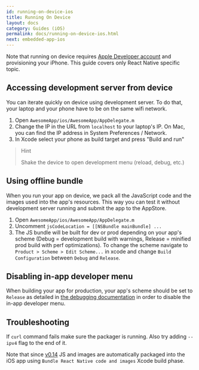 ```yaml
---
id: running-on-device-ios
title: Running On Device
layout: docs
category: Guides (iOS)
permalink: docs/running-on-device-ios.html
next: embedded-app-ios
---
```


Note that running on device requires [Apple Developer account](https://developer.apple.com/register) and provisioning your iPhone. This guide covers only React Native specific topic.

## Accessing development server from device

You can iterate quickly on device using development server. To do that, your laptop and your phone have to be on the same wifi network.

1. Open `AwesomeApp/ios/AwesomeApp/AppDelegate.m`
2. Change the IP in the URL from `localhost` to your laptop's IP. On Mac, you can find the IP address in System Preferences / Network.
3. In Xcode select your phone as build target and press "Build and run"

> Hint
>
> Shake the device to open development menu (reload, debug, etc.)

## Using offline bundle

When you run your app on device, we pack all the JavaScript code and the images used into the app's resources. This way you can test it without development server running and submit the app to the AppStore.

1. Open `AwesomeApp/ios/AwesomeApp/AppDelegate.m`
2. Uncomment `jsCodeLocation = [[NSBundle mainBundle] ...`
3. The JS bundle will be built for dev or prod depending on your app's scheme (Debug = development build with warnings, Release = minified prod build with perf optimizations). To change the scheme navigate to `Product > Scheme > Edit Scheme...` in xcode and change `Build Configuration` between `Debug` and `Release`.

## Disabling in-app developer menu

When building your app for production, your app's scheme should be set to `Release` as detailed in [the debugging documentation](/react-native/docs/debugging.html#debugging-react-native-apps) in order to disable the in-app developer menu.

## Troubleshooting

If `curl` command fails make sure the packager is running. Also try adding `--ipv4` flag to the end of it.

Note that since [v0.14](https://github.com/facebook/react-native/releases/tag/0.14.0) JS and images are automatically packaged into the iOS app using `Bundle React Native code and images` Xcode build phase.
